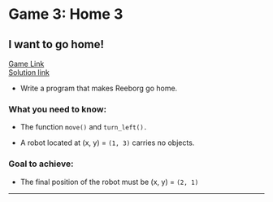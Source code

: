 # Game 3: Home 3
  
## I want to go home!  
[Game Link](https://reeborg.ca/reeborg.html?lang=en&mode=python&menu=worlds%2Fmenus%2Freeborg_intro_en.json&name=Home%201&url=worlds%2Ftutorial_en%2Fhome3.json)  
[Solution link](home3.py)

- Write a program that makes Reeborg go home. 

### What you need to know:  
  - The function `move()` and `turn_left().`

- A robot located at (x, y) = `(1, 3)` carries no objects.  

### Goal to achieve:  
  - The final position of the robot must be (x, y) = `(2, 1)`


---